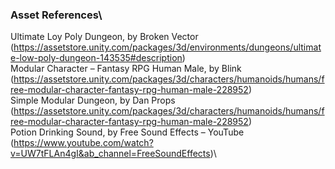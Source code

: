 ### Asset References\
Ultimate Loy Poly Dungeon, by Broken Vector (https://assetstore.unity.com/packages/3d/environments/dungeons/ultimate-low-poly-dungeon-143535#description)\
Modular Character – Fantasy RPG Human Male, by Blink (https://assetstore.unity.com/packages/3d/characters/humanoids/humans/free-modular-character-fantasy-rpg-human-male-228952)\
Simple Modular Dungeon, by Dan Props (https://assetstore.unity.com/packages/3d/characters/humanoids/humans/free-modular-character-fantasy-rpg-human-male-228952)\
Potion Drinking Sound, by Free Sound Effects – YouTube (https://www.youtube.com/watch?v=UW7tFLAn4gI&ab_channel=FreeSoundEffects)\

